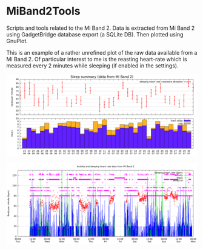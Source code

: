 # MiBand2Tools

Scripts and tools related to the Mi Band 2.  Data is extracted from Mi Band 2 using GadgetBridge database export (a SQLite DB). Then plotted using GnuPlot.


This is an example of a rather unrefined plot of the raw data available from a Mi Band 2. Of particular interest to me is the reasting heart-rate which
is measured every 2 minutes while sleeping (if enabled in the settings).

![sleep summary](./doc/sleep_summary.png)

![sample Mi Band 2 raw data plot](./doc/miband2raw.png)

